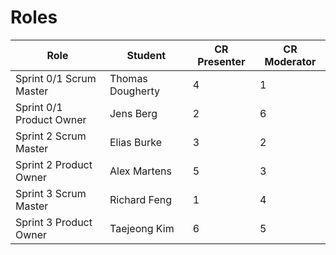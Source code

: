 # Roles

| Role                     | Student          |  CR Presenter | CR Moderator |
| ------------------------ | ---------------- | ------------- | ------------ |
| Sprint 0/1 Scrum Master  | Thomas Dougherty | 4             | 1            |
| Sprint 0/1 Product Owner | Jens Berg        | 2             | 6            |
| Sprint 2 Scrum Master    | Elias Burke      | 3             | 2            |
| Sprint 2 Product Owner   | Alex Martens     | 5             | 3            |
| Sprint 3 Scrum Master    | Richard Feng     | 1             | 4            |
| Sprint 3 Product Owner   | Taejeong Kim     | 6             | 5            |

